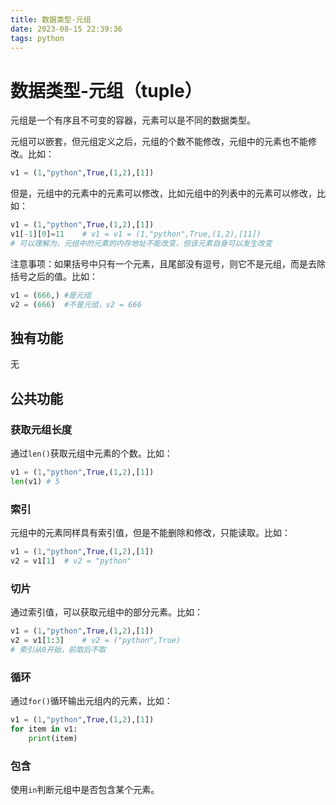```yaml
---
title: 数据类型-元组
date: 2023-08-15 22:39:36
tags: python
---
```




# 数据类型-元组（tuple）

元组是一个有序且不可变的容器，元素可以是不同的数据类型。

元组可以嵌套，但元组定义之后，元组的个数不能修改，元组中的元素也不能修改。比如：

```python
v1 = (1,"python",True,(1,2),[1])
```

但是，元组中的元素中的元素可以修改，比如元组中的列表中的元素可以修改，比如：

```python
v1 = (1,"python",True,(1,2),[1])
v1[-1][0]=11	# v1 = v1 = (1,"python",True,(1,2),[11]) 
# 可以理解为，元组中的元素的内存地址不能改变，但该元素自身可以发生改变
```

注意事项：如果括号中只有一个元素，且尾部没有逗号，则它不是元组，而是去除括号之后的值。比如：

```python
v1 = (666,)	#是元组
v2 = (666)	#不是元组，v2 = 666
```

## 独有功能

无

## 公共功能

### 获取元组长度

通过`len()`获取元组中元素的个数。比如：

```python
v1 = (1,"python",True,(1,2),[1])
len(v1)	# 5
```

### 索引

元组中的元素同样具有索引值，但是不能删除和修改，只能读取。比如：

```python
v1 = (1,"python",True,(1,2),[1])
v2 = v1[1]	# v2 = "python"
```

### 切片

通过索引值，可以获取元组中的部分元素。比如：

```python
v1 = (1,"python",True,(1,2),[1])
v2 = v1[1:3]	# v2 = ("python",True)
# 索引从0开始，前取后不取
```

### 循环

通过`for()`循环输出元组内的元素，比如：

```python
v1 = (1,"python",True,(1,2),[1])
for item in v1:
    print(item)
```

### 包含

使用`in`判断元组中是否包含某个元素。













